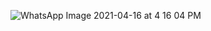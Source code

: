 ![WhatsApp Image 2021-04-16 at 4 16 04 PM](https://user-images.githubusercontent.com/62944627/115014493-04738d80-9ed0-11eb-93a3-d119862966a7.jpeg)
